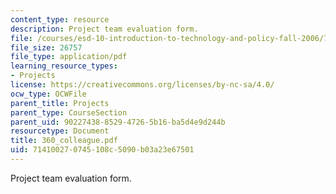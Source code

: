 ```yaml
---
content_type: resource
description: Project team evaluation form.
file: /courses/esd-10-introduction-to-technology-and-policy-fall-2006/714100270745108c5090b03a23e67501_360_colleague.pdf
file_size: 26757
file_type: application/pdf
learning_resource_types:
- Projects
license: https://creativecommons.org/licenses/by-nc-sa/4.0/
ocw_type: OCWFile
parent_title: Projects
parent_type: CourseSection
parent_uid: 90227438-8529-4726-5b16-ba5d4e9d244b
resourcetype: Document
title: 360_colleague.pdf
uid: 71410027-0745-108c-5090-b03a23e67501
---
```

Project team evaluation form.